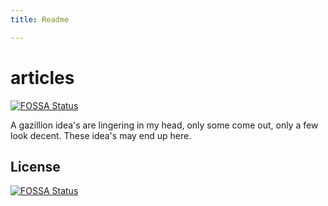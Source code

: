 ```yaml
---
title: Readme

---
```


# articles
[![FOSSA Status](https://app.fossa.io/api/projects/git%2Bgithub.com%2Fxtofl%2Farticles.svg?type=shield)](https://app.fossa.io/projects/git%2Bgithub.com%2Fxtofl%2Farticles?ref=badge_shield)

A gazillion idea's are lingering in my head, only some come out, only a few look decent.  These idea's may end up here.


## License
[![FOSSA Status](https://app.fossa.io/api/projects/git%2Bgithub.com%2Fxtofl%2Farticles.svg?type=large)](https://app.fossa.io/projects/git%2Bgithub.com%2Fxtofl%2Farticles?ref=badge_large)